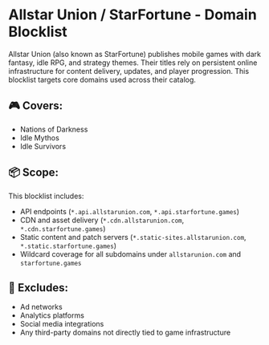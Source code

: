 # Allstar Union / StarFortune - Domain Blocklist

Allstar Union (also known as StarFortune) publishes mobile games with dark fantasy, idle RPG, and strategy themes. Their titles rely on persistent online infrastructure for content delivery, updates, and player progression. This blocklist targets core domains used across their catalog.

## 🎮 Covers:
- Nations of Darkness
- Idle Mythos
- Idle Survivors

## 📦 Scope:
This blocklist includes:
- API endpoints (`*.api.allstarunion.com`, `*.api.starfortune.games`)
- CDN and asset delivery (`*.cdn.allstarunion.com`, `*.cdn.starfortune.games`)
- Static content and patch servers (`*.static-sites.allstarunion.com`, `*.static.starfortune.games`)
- Wildcard coverage for all subdomains under `allstarunion.com` and `starfortune.games`

## 🚫 Excludes:
- Ad networks
- Analytics platforms
- Social media integrations
- Any third-party domains not directly tied to game infrastructure

